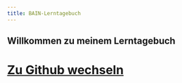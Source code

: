 ```yaml
---
title: BAIN-Lerntagebuch
---
```


## Willkommen zu meinem Lerntagebuch
# [Zu Github wechseln](https://github.com/anna-grossenbacher/bain/blob/master/index.md)

